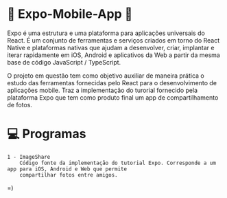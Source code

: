 # :notebook_with_decorative_cover: Expo-Mobile-App :beginner:

Expo é uma estrutura e uma plataforma para aplicações universais do React. É um conjunto de ferramentas e serviços 
criados em torno do React Native e plataformas nativas que ajudam a desenvolver, criar, implantar e iterar rapidamente 
em iOS, Android e aplicativos da Web a partir da mesma base de código JavaScript / TypeScript.

O projeto em questão tem como objetivo auxiliar de maneira prática o estudo das ferramentas fornecidas pelo React
para o desenvolvimento de aplicações mobile. Traz a implementação do turorial fornecido pela plataforma Expo que tem
como produto final um app de compartilhamento de fotos.

# :computer: Programas

    1 - ImageShare
        Código fonte da implementação do tutorial Expo. Corresponde a um app para iOS, Android e Web que permite 
        compartilhar fotos entre amigos.
=)